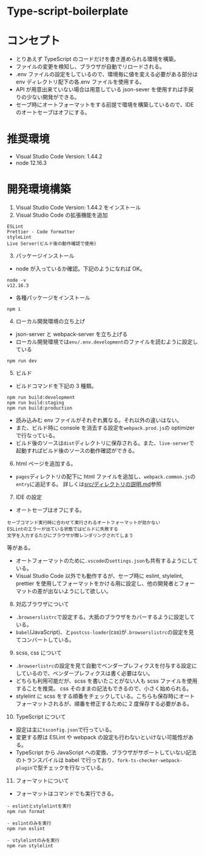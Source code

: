 # Type-script-boilerplate

# コンセプト

- とりあえず TypeScript のコードだけを書き進められる環境を構築。
- ファイルの変更を検知し、ブラウザが自動でリロードされる。
- .env ファイルの設定をしているので、環境毎に値を変える必要がある部分は env ディレクトリ配下の各.env ファイルを使用する。
- API が用意出来ていない場合は用意している json-sever を使用すれば手戻りの少ない開発ができる。
- セーブ時にオートフォーマットをする前提で環境を構築しているので、IDE のオートセーブはオフにする。

# 推奨環境

- Visual Studio Code Version: 1.44.2
- node 12.16.3

# 開発環境構築

1. Visual Studio Code Version: 1.44.2 をインストール
2. Visual Studio Code の拡張機能を追加

```
ESLint
Prettier - Code formatter
styleLint
Live Server(ビルド後の動作確認で使用)
```

3. パッケージインストール

- node が入っているか確認。下記のようになれば OK。

```
node -v
v12.16.3
```

- 各種パッケージをインストール

```
npm i
```

4. ローカル開発環境の立ち上げ

- json-server と webpack-server を立ち上げる
- ローカル開発環境では`env/.env.development`のファイルを読むように設定している

```
npm run dev
```

5. ビルド

- ビルドコマンドを下記の 3 種類。

```
npm run build:development
npm run build:staging
npm run build:production
```

- 読み込みむ env ファイルがそれぞれ異なる。それ以外の違いはない。
- また、ビルド時に console を消去する設定を`webpack.prod.js`の optimizer で行なっている。
- ビルド後のソースは`dist`ディレクトリに保存される。また、`live-server`で起動すればビルド後のソースの動作確認ができる。

6. html ページを追加する。

- `pages`ディレクトリの配下に html ファイルを追加し、`webpack.common.js`の`entry`に追記する。
  詳しくは[src/ディレクトリの説明.md](https://github.com/astatsuya/TypeScript-boilerplate/blob/master/src/%E3%83%87%E3%82%A3%E3%83%AC%E3%82%AF%E3%83%88%E3%83%AA%E3%81%AE%E8%AA%AC%E6%98%8E.md)参照

7. IDE の設定

- オートセーブはオフにする。

```
セーブコマンド実行時に合わせて実行されるオートフォーマットが効かない
ESLintのエラーが出ている状態ではビルドに失敗する
文字を入力するたびにブラウザが際レンダリングされてしまう
```

等がある。

- オートフォーマットのために`.vscode`の`settings.json`も共有するようにしている。
- Visual Studio Code 以外でも動作するが、セーブ時に eslint, stylelint, prettier を使用してフォーマットをかける用に設定し、他の開発者とフォーマットの差が出ないようにして欲しい。

8. 対応ブラウザについて

- `.browserslistrc`で設定する。大抵のブラウザをカバーするように設定している。
- `babel`(JavaScript)、と`postcss-loader`(css)が`.browserslistrc`の設定を見てコンバートしている。

9. scss, css について

- `.browserlistrc`の設定を見て自動でベンダープレフィクスを付与する設定にしているので、ベンダープレフィクスは書く必要はない。
- どちらも利用可能だが、scss を書いたことがない人も scss ファイルを使用することを推奨。
  css そのままの記法もできるので、小さく始められる。
- stylelint に scss をする順番をチェックしている。こちらも保存時にオートフォーマットされるが、順番を修正するために 2 度保存する必要がある。

10. TypeScript について

- 設定は主に`tsconfig.json`で行っている。
- 変更する際は ESLint や webpack の設定も行わないといけない可能性がある。
- TypeScript から JavaScript への変換、ブラウザがサポートしていない記法のトランスパイルは babel で行っており、`fork-ts-checker-webpack-plugin`で型チェックを行なっている。

11. フォーマットについて

- フォーマットはコマンドでも実行できる。

```
- eslintとstylelintを実行
npm run format

- eslintのみを実行
npm run eslint

- stylelintのみを実行
npm run stylelint
```
